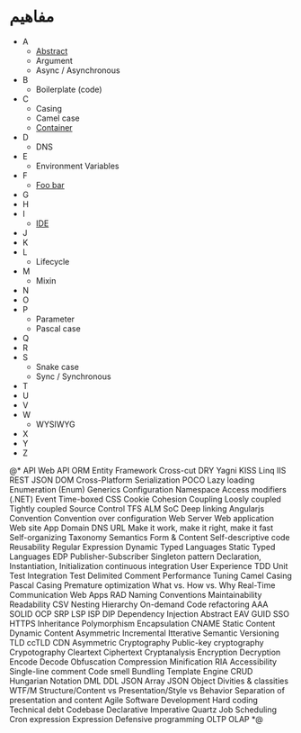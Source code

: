 ﻿<h1>مفاهیم</h1>

<ul style="direction: ltr;">
    <li>
        A
        <ul>
            <li><a href="/applied-sciences/software-development/concepts/abstract">Abstract</a></li>
            <li>Argument</li>
            <li>Async / Asynchronous</li>
        </ul>
    </li>
    <li>
        B
        <ul>
            <li>Boilerplate (code)</li>
        </ul>
    </li>
    <li>
        C
        <ul>
            <li>Casing</li>
            <li>Camel case</li>
            <li><a href='concepts/container'>Container</a></li>
        </ul>
    </li>
    <li>
        D
        <ul>
            <li>DNS</li>
        </ul>
    </li>
    <li>
        E
        <ul>
            <li>Environment Variables</li>
        </ul>
    </li>
    <li>
        F
        <ul>
            <li><a href="/applied-siences/software-development/concepts/foo-bar">Foo bar</a></li>
        </ul>
    </li>
    <li>
        G
    </li>
    <li>
        H
    </li>
    <li>
        I
        <ul>
            <li>
                <a href="/applied-sciences/software-development/concepts/ide">IDE</a>
            </li>
        </ul>
    </li>
    <li>
        J
    </li>
    <li>
        K
    </li>
    <li>
        L
        <ul>
            <li>Lifecycle</li>
        </ul>
    </li>
    <li>
        M
        <ul>
            <li>Mixin</li>
        </ul>
    </li>
    <li>
        N
    </li>
    <li>
        O
    </li>
    <li>
        P
        <ul>
            <li>Parameter</li>
            <li>Pascal case</li>
        </ul>
    </li>
    <li>
        Q
    </li>
    <li>
        R
    </li>
    <li>
        S
        <ul>
            <li>Snake case</li>
            <li>Sync / Synchronous</li>
        </ul>
    </li>
    <li>
        T
    </li>
    <li>
        U
    </li>
    <li>
        V
    </li>
    <li>
        W
        <ul>
            <li>WYSIWYG</li>
        </ul>
    </li>
    <li>
        X
    </li>
    <li>
        Y
    </li>
    <li>
        Z
    </li>
</ul>


@*
    API
    Web API
    ORM
    Entity Framework
    Cross-cut
    DRY
    Yagni
    KISS
    Linq
    IIS
    REST
    JSON
    DOM
    Cross-Platform
    Serialization
    POCO
    Lazy loading
    Enumeration (Enum)
    Generics
    Configuration
    Namespace
    Access modifiers (.NET)
    Event
    Time-boxed
    CSS
    Cookie
    Cohesion
    Coupling
    Loosly coupled
    Tightly coupled
    Source Control
    TFS
    ALM
    SoC
    Deep linking
    Angularjs
    Convention
    Convention over configuration
    Web Server
    Web application
    Web site
    App Domain
    DNS
    URL
    Make it work, make it right, make it fast
    Self-organizing
    Taxonomy
    Semantics
    Form & Content
    Self-descriptive code
    Reusability
    Regular Expression
    Dynamic Typed Languages
    Static Typed Languages
    EDP
    Publisher-Subscriber
    Singleton pattern
    Declaration, Instantiation, Initialization
    continuous integration
    User Experience
    TDD
    Unit Test
    Integration Test
    Delimited Comment
    Performance Tuning
    Camel Casing
    Pascal Casing
    Premature optimization
    What vs. How vs. Why
    Real-Time Communication Web Apps
    RAD
    Naming Conventions
    Maintainability
    Readability
    CSV
    Nesting
    Hierarchy
    On-demand
    Code refactoring
    AAA
    SOLID
    OCP
    SRP
    LSP
    ISP
    DIP
    Dependency Injection
    Abstract
    EAV
    GUID
    SSO
    HTTPS
    Inheritance
    Polymorphism
    Encapsulation
    CNAME
    Static Content
    Dynamic Content
    Asymmetric
    Incremental
    Itterative
    Semantic Versioning
    TLD
    ccTLD
    CDN
    Asymmetric Cryptography
    Public-key cryptography
    Crypotography
    Cleartext
    Ciphertext
    Cryptanalysis
    Encryption
    Decryption
    Encode
    Decode
    Obfuscation
    Compression
    Minification
    RIA
    Accessibility
    Single-line comment
    Code smell
    Bundling
    Template Engine
    CRUD
    Hungarian Notation
    DML
    DDL
    JSON Array
    JSON Object
    Divities & classities
    WTF/M
    Structure/Content vs Presentation/Style vs Behavior
    Separation of presentation and content
    Agile Software Development
    Hard coding
    Technical debt
    Codebase
    Declarative
    Imperative
    Quartz
    Job
    Scheduling
    Cron expression
    Expression
    Defensive programming
    OLTP
    OLAP
*@